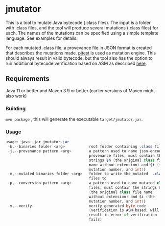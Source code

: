 # jmutator

This is a tool to mutate Java bytecode (.class files). The input is a folder with .class files,
and the tool will produce several mutations (.class files) for each. The names of the mutations
can be specified using a simple template language. See examples for details. 

For each mutated .class file, a provevance file in JSON format is created that describes the mutations made.
[pitest](https://pitest.org/) is used as mutation engine. This should always result in valid bytecode, 
but the tool also has the option to run additional bytecode verification based on ASM as described [here](https://asm.ow2.io/javadoc/org/objectweb/asm/util/CheckClassAdapter.html).

## Requirements

Java 11 or better and Maven 3.9 or better (earlier versions of Maven might also work)

### Building

`mvn package`  , this will generate the executable `target/jmutator.jar`.

### Usage

```java
usage: java -jar jmutator.jar
 -b,--binaries folder <arg>           root folder containing .class files
 -j,--provenance pattern <arg>        a pattern used to name json-encoded
                                      provenance files, must contain the
                                      strings $n (the original class file
                                      name without extension) and $i (the
                                      mutation number, and int))
 -m,--mutated binaries folder <arg>   folder to write the mutated  .class
                                      files to
 -p,--conversion pattern <arg>        a pattern used to name mutated class
                                      files, must contain the strings $n
                                      (the original class file name
                                      without extension) and $i (the
                                      mutation number, and int))
 -v,--verify                          verify generated byte code
                                      (verification is ASM-based, will
                                      result in error if verification
                                      fails)
```